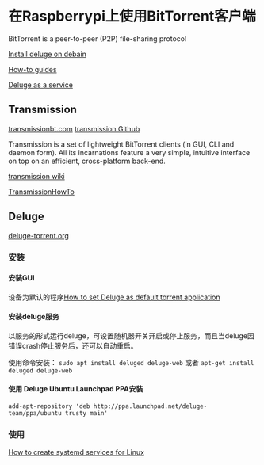 # 在Raspberrypi上使用BitTorrent客户端


BitTorrent is a peer-to-peer (P2P) file-sharing protocol

[Install deluge on debain](https://dev.deluge-torrent.org/wiki/Installing/Linux/Debian/Jessie)

[How-to guides](https://deluge.readthedocs.io/en/latest/how-to/index.html)

[Deluge as a service](https://deluge.readthedocs.io/en/latest/how-to/systemd-service.html)

## Transmission

[transmissionbt.com](https://transmissionbt.com)
[transmission Github](https://github.com/transmission/transmission)

Transmission is a set of lightweight BitTorrent clients (in GUI, CLI and daemon form). All its incarnations feature a very simple, intuitive interface on top on an efficient, cross-platform back-end.

[transmission wiki](https://github.com/transmission/transmission/wiki)

[TransmissionHowTo](https://help.ubuntu.com/community/TransmissionHowTo)

## Deluge
[deluge-torrent.org](https://deluge-torrent.org)
### 安装
#### 安装GUI
设备为默认的程序[How to set Deluge as default torrent application](https://deluge.readthedocs.io/en/latest/how-to/set-mime-type.html)

#### 安装deluge服务
以服务的形式运行deluge，可设置随机器开关开启或停止服务，而且当deluge因错误crash停止服务后，还可以自动重启。

使用命令安装：
`sudo apt install deluged deluge-web` 或者 `apt-get install deluged deluge-web`

#### 使用 Deluge Ubuntu Launchpad PPA安装
`add-apt-repository 'deb http://ppa.launchpad.net/deluge-team/ppa/ubuntu trusty main'`

### 使用
[How to create systemd services for Linux](https://deluge.readthedocs.io/en/latest/how-to/systemd-service.html)